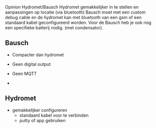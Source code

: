 Opinion Hydromet/Bausch
Hydromet gemakkelijker in te stellen en aanpassingen op locatie (via bluetooth)
Bausch moet met een custom debug cable en de hydromet kan met bluetooth van een gsm of een standaard kabel geconfigureerd worden.
Voor de Bausch heb je ook nog een specifieke batterij nodig. (met condensator). 

## Bausch
+ Compacter dan hydromet
- Geen digital output
- Geen MQTT

- 


## Hydromet
+ gemakkelijker configureren
    + standaard kabel voor te verbinden
    + putty of app gebruiken
    
